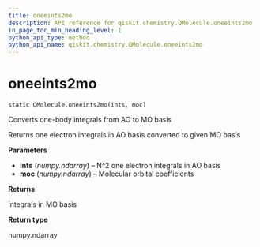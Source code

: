 ```yaml
---
title: oneeints2mo
description: API reference for qiskit.chemistry.QMolecule.oneeints2mo
in_page_toc_min_heading_level: 1
python_api_type: method
python_api_name: qiskit.chemistry.QMolecule.oneeints2mo
---
```


# oneeints2mo

<span id="qiskit.chemistry.QMolecule.oneeints2mo" />

`static QMolecule.oneeints2mo(ints, moc)`

Converts one-body integrals from AO to MO basis

Returns one electron integrals in AO basis converted to given MO basis

**Parameters**

*   **ints** (*numpy.ndarray*) – N^2 one electron integrals in AO basis
*   **moc** (*numpy.ndarray*) – Molecular orbital coefficients

**Returns**

integrals in MO basis

**Return type**

numpy.ndarray

